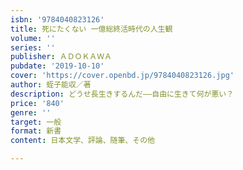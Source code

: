 ```yaml
---
isbn: '9784040823126'
title: 死にたくない 一億総終活時代の人生観
volume: ''
series: ''
publisher: ＡＤＯＫＡＷＡ
pubdate: '2019-10-10'
cover: 'https://cover.openbd.jp/9784040823126.jpg'
author: 蛭子能収／著
description: どうせ長生きするんだ――自由に生きて何が悪い？
price: '840'
genre: ''
target: 一般
format: 新書
content: 日本文学、評論、随筆、その他

---
```

